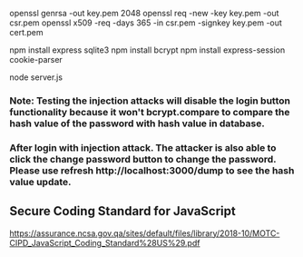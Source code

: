 openssl genrsa -out key.pem 2048
openssl req -new -key key.pem -out csr.pem
openssl x509 -req -days 365 -in csr.pem -signkey key.pem -out cert.pem

npm install express sqlite3
npm install bcrypt
npm install express-session cookie-parser


node server.js


### Note: Testing the injection attacks will disable the login button functionality because it won't bcrypt.compare to compare the hash value of the password with hash value in database.

### After login with injection attack. The attacker is also able to click the change password button to change the password. Please use refresh http://localhost:3000/dump to see the hash value update.

## Secure Coding Standard for JavaScript
https://assurance.ncsa.gov.qa/sites/default/files/library/2018-10/MOTC-CIPD_JavaScript_Coding_Standard%28US%29.pdf